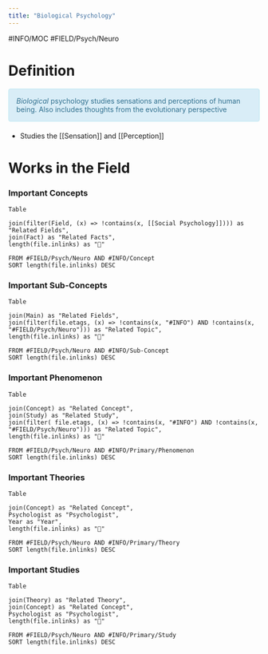 ```yaml
---
title: "Biological Psychology"
---
```


#INFO/MOC #FIELD/Psych/Neuro

# Definition

<div style="padding: 15px; border: 1px solid transparent; border-color: transparent; margin-bottom: 20px; border-radius: 4px; color: #31708f; background-color: #d9edf7; border-color: #bce8f1;">
<em>Biological</em> psychology studies sensations and perceptions of human being. Also includes thoughts from the evolutionary perspective
</div>

- Studies the [[Sensation]] and [[Perception]]

# Works in the Field


### Important Concepts

```dataview
Table

join(filter(Field, (x) => !contains(x, [[Social Psychology]]))) as "Related Fields",
join(Fact) as "Related Facts",
length(file.inlinks) as "🔗"

FROM #FIELD/Psych/Neuro AND #INFO/Concept
SORT length(file.inlinks) DESC
```

### Important Sub-Concepts

```dataview
Table

join(Main) as "Related Fields",
join(filter(file.etags, (x) => !contains(x, "#INFO") AND !contains(x, "#FIELD/Psych/Neuro"))) as "Related Topic",
length(file.inlinks) as "🔗"

FROM #FIELD/Psych/Neuro AND #INFO/Sub-Concept
SORT length(file.inlinks) DESC
```


### Important Phenomenon

```dataview
Table

join(Concept) as "Related Concept",
join(Study) as "Related Study",
join(filter( file.etags, (x) => !contains(x, "#INFO") AND !contains(x, "#FIELD/Psych/Neuro"))) as "Related Topic",
length(file.inlinks) as "🔗"

FROM #FIELD/Psych/Neuro AND #INFO/Primary/Phenomenon
SORT length(file.inlinks) DESC
```


### Important Theories

```dataview
Table

join(Concept) as "Related Concept",
Psychologist as "Psychologist",
Year as "Year",
length(file.inlinks) as "🔗"

FROM #FIELD/Psych/Neuro AND #INFO/Primary/Theory
SORT length(file.inlinks) DESC
```

### Important Studies


```dataview
Table

join(Theory) as "Related Theory",
join(Concept) as "Related Concept",
Psychologist as "Psychologist",
length(file.inlinks) as "🔗"

FROM #FIELD/Psych/Neuro AND #INFO/Primary/Study
SORT length(file.inlinks) DESC
```
